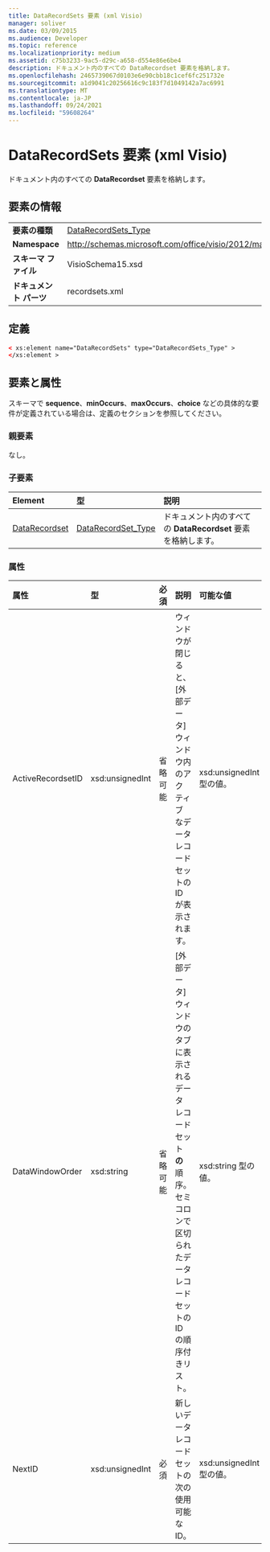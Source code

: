 ```yaml
---
title: DataRecordSets 要素 (xml Visio)
manager: soliver
ms.date: 03/09/2015
ms.audience: Developer
ms.topic: reference
ms.localizationpriority: medium
ms.assetid: c75b3233-9ac5-d29c-a658-d554e86e6be4
description: ドキュメント内のすべての DataRecordset 要素を格納します。
ms.openlocfilehash: 2465739067d0103e6e90cbb18c1cef6fc251732e
ms.sourcegitcommit: a1d9041c20256616c9c183f7d1049142a7ac6991
ms.translationtype: MT
ms.contentlocale: ja-JP
ms.lasthandoff: 09/24/2021
ms.locfileid: "59608264"
---
```

# <a name="datarecordsets-element-visio-xml"></a>DataRecordSets 要素 (xml Visio)

ドキュメント内のすべての **DataRecordset** 要素を格納します。 
  
## <a name="element-information"></a>要素の情報

|||
|:-----|:-----|
|**要素の種類** <br/> |[DataRecordSets_Type](datarecordsets_type-complextypevisio-xml.md) <br/> |
|**Namespace** <br/> |http://schemas.microsoft.com/office/visio/2012/main  <br/> |
|**スキーマ ファイル** <br/> |VisioSchema15.xsd  <br/> |
|**ドキュメント パーツ** <br/> |recordsets.xml  <br/> |
   
## <a name="definition"></a>定義

```XML
< xs:element name="DataRecordSets" type="DataRecordSets_Type" >
</xs:element >
```

## <a name="elements-and-attributes"></a>要素と属性

スキーマで **sequence**、**minOccurs**、**maxOccurs**、**choice** などの具体的な要件が定義されている場合は、定義のセクションを参照してください。 
  
### <a name="parent-elements"></a>親要素

なし。
  
### <a name="child-elements"></a>子要素

|**Element**|**型**|**説明**|
|:-----|:-----|:-----|
|[DataRecordset](datarecordset-element-datarecordsets_type-complextypevisio-xml.md) <br/> |[DataRecordSet_Type](datarecordset_type-complextypevisio-xml.md) <br/> |ドキュメント内のすべての **DataRecordset** 要素を格納します。  <br/> |
   
### <a name="attributes"></a>属性

|**属性**|**型**|**必須**|**説明**|**可能な値**|
|:-----|:-----|:-----|:-----|:-----|
|ActiveRecordsetID  <br/> |xsd:unsignedInt  <br/> |省略可能  <br/> |ウィンドウが閉じると、[外部データ]ウィンドウ内のアクティブ なデータ レコードセットの ID が表示されます。  <br/> |xsd:unsignedInt 型の値。  <br/> |
|DataWindowOrder  <br/> |xsd:string  <br/> |省略可能  <br/> |[外部データ] ウィンドウのタブに表示されるデータ レコードセット **の** 順序。 セミコロンで区切られたデータ レコードセットの ID の順序付きリスト。  <br/> |xsd:string 型の値。  <br/> |
|NextID  <br/> |xsd:unsignedInt  <br/> |必須  <br/> |新しいデータ レコードセットの次の使用可能な ID。  <br/> |xsd:unsignedInt 型の値。  <br/> |
   

